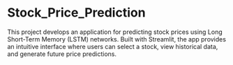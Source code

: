 # Stock_Price_Prediction
This project develops an application for predicting stock prices using Long Short-Term Memory (LSTM) networks. Built with Streamlit, the app provides an intuitive interface where users can select a stock, view historical data, and generate future price predictions.
